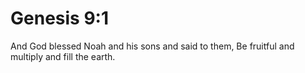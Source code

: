 # Genesis 9:1

And God blessed Noah and his sons and said to them, Be fruitful and multiply and fill the earth.
